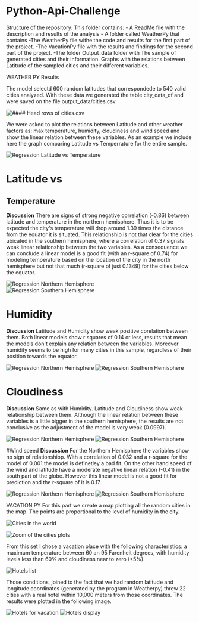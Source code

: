 # Python-Api-Challenge

Structure of the repository:
This folder contains:
    - A ReadMe file with the description and results of the analysis
    - A folder called WeatherPy that contains
        -The WeatherPy file withe the code and results for the first part of the project.
        -The VacationPy file with the results and findings for the second part of the project.
        -The folder Output_data folder with 
            The sample of generated cities and their information.
            Graphs with the relations between Latitude of the sampled cities and their different variables.


WEATHER PY Results

The model selectd 600 random latitudes that correspondede to 540 valid cities analyzed. With these data we generated the table city_data_df and were saved on the file output_data/cities.csv

![#### Head rows of cities.csv](/Weatherpy/output_data/Images/city_data_df.png)

We were asked to plot the relations between Latitude and other weather factors as: max temperature, humidity, cloudiness and wind speed and show the linear relation between these variables. As an example we include here the graph comparing Latitude vs Temperrature for the entire sample.  

![Regression Latitude vs Temperature](./Weatherpy/output_data/Images/Lat_vs_Temp_total.png)

# Latitude vs
## Temperature
**Discussion** There are signs of strong negative correlation (-0.86) between latitude and temperature in the northern hemisphere. Thus it is to be expected the city's temperature will drop around 1.39 times the distance from the equator it is situated. This relationship is not that clear for the cities ubicated in the southern hemisphere, where a correlation of 0.37 signals weak linear relationship between the two variables. As a consequence we can conclude a linear model is a good fit (with an r-square of 0.74) for modeling temperature based on the location of the city in the north hemisphere but not that much (r-square of just 0.1349) for the cities below the equator.  

![Regression Northern Hemisphere](./Weatherpy/output_data/Images/Lat_vs_Temp_North.png)      
![Regression Southern Hemisphere](./Weatherpy/output_data/Images/Lat_vs_Temp_South.png)

# Humidity
**Discussion** Latitude and Humidity show weak positive corelation between them. Both linear models show r squares of 0.14 or less, results that mean the models don't explain any relation between the variables. Moreover humidity seems to be high for many cities in this sample, regardless of their position towards the equator.

![Regression Northern Hemisphere](./Weatherpy/output_data/Images/Lat_vs_Hum_North.png)
![Regression Southern Hemisphere](./Weatherpy/output_data/Images/Lat_vs_Hum_South.png)


# Cloudiness
**Discussion** Same as with Humidity. Latitude and Cloudiness show weak relationship between them. Although the linear relation between these variables is a little bigger in the southern hemisphere, the results are not conclusive as the adjustment of the model is very weak (0.0997). 

![Regression Northern Hemisphere](./Weatherpy/output_data/Images/Lat_vs_Cloud_North.png)
![Regression Southern Hemisphere](./Weatherpy/output_data/Images/Lat_vs_Cloud_South.png)


#Wind speed
**Discussion** For the Northern Hemisphere the variables show no sign of relationshiop. With a correlation of   0.032 and a r-square for the model of 0.001 the model is definetley a bad fit. On the other hand speed of the wind and latitude have a moderate negative linear relation (-0.41) in the south part of the globe. However this linear model is not a good fit for prediction and the r-square of it is 0.17.

![Regression Northern Hemisphere](/Weatherpy/output_data/Images/Lat_vs_Wind_North.png)
![Regression Southern Hemisphere](/Weatherpy/output_data/Images/Lat_vs_Wind_South.png)

VACATION PY
For this part we create a map plotting all the random cities in the map. The points are proportional to the level of humidity in the city. 

![Cities in the world](/Weatherpy/output_data/Images/Cities_around_the_world.png) 

![Zoom of the cities plots](/Weatherpy/output_data/Images/Zoom_cities_vs_Humidity.png)

From this set I chose a vacation place with the following characteristics: a maximum temperature between 60 an 95 Farenheit degrees, with humidity levels less than 60% and cloudiness near to zero (<5%).

![Hotels list](./Weatherpy/output_data/Images/Hotels_list.png)

Those conditions, joined to the fact that we had random latitude and longitude coordinates (generated by the program in Weatherpy) threw 22 cities with a real hotel within 10,000 meters from those coordinates. The results were plotted in the following image. 

![Hotels for vacation](./Weatherpy/output_data/Images/Hotels_for_vacation.png)
![Hotels display](./Weatherpy/output_data/Images/Hotel_display_in_map.png)
